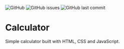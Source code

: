![GitHub](https://img.shields.io/github/license/sebastianberge/calculator) ![GitHub issues](https://img.shields.io/github/issues/sebastianberge/calculator) ![GitHub last commit](https://img.shields.io/github/last-commit/sebastianberge/calculator)

# Calculator

Simple calculator built with HTML, CSS and JavaScript.
